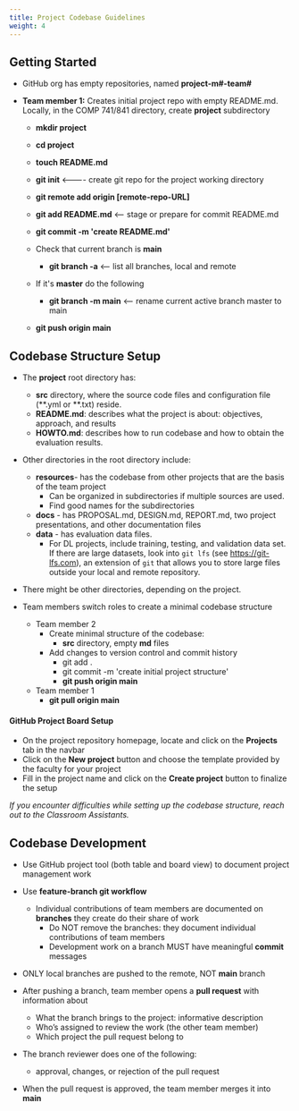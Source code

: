 ```yaml
---
title: Project Codebase Guidelines
weight: 4
---
```


## Getting Started
- GitHub org has empty repositories, named **project-m#-team#** 

- **Team member 1:** Creates initial project repo with empty README.md. Locally, in the COMP 741/841 directory, create **project** subdirectory 
    - **mkdir project** 
    - **cd project** 
    - **touch README.md** 
    - **git init**       <---- create git repo for the project working directory 
    - **git remote add origin [remote-repo-URL]**    
    - **git add README.md**	<-- stage or prepare for commit README.md 

    - **git commit -m 'create README.md'** 

    - Check that current branch is **main** 
        - **git branch -a**  <-- list all branches, local and remote 

    - If it's **master** do the following 
        - **git branch -m main**     <-- rename current active branch master to main 
    - **git push origin main**

## Codebase Structure Setup
- The **project** root directory has: 
    - **src** directory, where the source code files and configuration file (**.yml or **.txt) reside.  
    - **README.md**: describes what the project is about: objectives, approach, and results
    - **HOWTO.md**: describes how to run codebase and how to obtain the evaluation results. 

- Other directories in the root directory include: 
    - **resources**- has the codebase from other projects that are the basis of the team project 
        - Can be organized in subdirectories if multiple sources are used. 
        - Find good names for the subdirectories  
    - **docs** - has PROPOSAL.md, DESIGN.md, REPORT.md, two project presentations, and other documentation files 
    - **data** - has evaluation data files. 
        - For DL projects, include training, testing, and validation data set. 
        If there are large datasets, look into `git lfs` (see https://git-lfs.com), 
        an extension of `git` that allows you to store large files outside your 
        local and remote repository. 
- There might be other directories, depending on the project. 
- Team members switch roles to create a minimal codebase structure 
    - Team member 2 
        - Create minimal structure of the codebase:  
            - **src** directory, empty **md** files 
        - Add changes to version control and commit history 
            - git add . 
            - git commit -m 'create initial project structure' 
            - **git push origin main** 
    - Team member 1 
        - **git pull origin main**

#### GitHub Project Board Setup
- On the project repository homepage, locate and click on the **Projects** tab in the navbar
- Click on the **New project** button and choose the template provided by the faculty for your project
- Fill in the project name and click on the **Create project** button to finalize the setup

*If you encounter difficulties while setting up the codebase structure, reach out to the Classroom Assistants.*

## Codebase Development
- Use GitHub project tool (both table and board view) to document project management work 

- Use **feature-branch git workflow**
    - Individual contributions of team members are documented on **branches** they create do their share of work 
        - Do NOT remove the branches: they document individual contributions of team members 
        - Development work on a branch MUST have meaningful **commit** messages 

- ONLY local branches are pushed to the remote, NOT **main** branch 
- After pushing a branch, team member opens a **pull request** with information about 
    - What the branch brings to the project: informative description 
    - Who’s assigned to review the work (the other team member) 
    - Which project the pull request belong to 

- The branch reviewer does one of the following: 
    - approval, changes, or rejection of the pull request 

- When the pull request is approved, the team member merges it into **main**   

